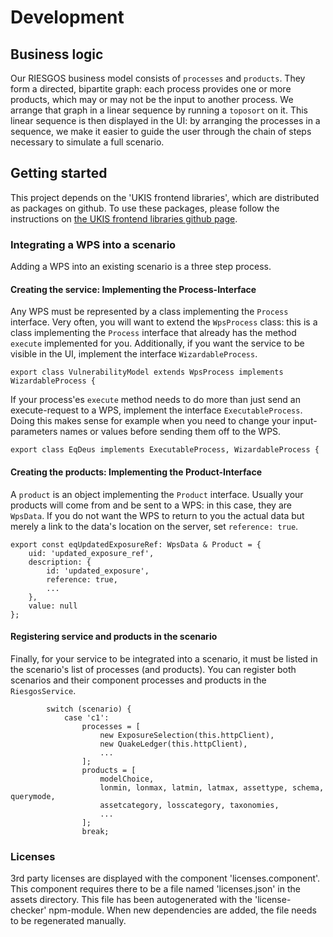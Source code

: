 # Development

## Business logic
Our RIESGOS business model consists of `processes` and `products`. They form a directed, bipartite graph: each process provides one or more products, which may or may not be the input to another process. We arrange that graph in a linear sequence by running a `toposort` on it. This linear sequence is then displayed in the UI: by arranging the processes in a sequence, we make it easier to guide the user through the chain of steps necessary to simulate a full scenario.


## Getting started
This project depends on the 'UKIS frontend libraries', which are distributed as packages on github. To use these packages, please follow the instructions on [the UKIS frontend libraries github page](https://github.com/dlr-eoc/ukis-frontend-libraries).


### Integrating a WPS into a scenario
Adding a WPS into an existing scenario is a three step process. 

#### Creating the service: Implementing the Process-Interface
Any WPS must be represented by a class implementing the `Process` interface. 
Very often, you will want to extend the `WpsProcess` class: this is a class implementing the `Process` interface that already has the method `execute` implemented for you. Additionally, if you want the service to be visible in the UI, implement the interface `WizardableProcess`.
```
export class VulnerabilityModel extends WpsProcess implements WizardableProcess {
```
If your process'es `execute` method needs to do more than just send an execute-request to a WPS, implement the interface `ExecutableProcess`. Doing this makes sense for example when you need to change your input-parameters names or values before sending them off to the WPS.
```
export class EqDeus implements ExecutableProcess, WizardableProcess {
```

#### Creating the products: Implementing the Product-Interface
A `product` is an object implementing the `Product` interface. Usually your products will come from and be sent to a WPS: in this case, they are `WpsData`.
If you do not want the WPS to return to you the actual data but merely a link to the data's location on the server, set `reference: true`.
```
export const eqUpdatedExposureRef: WpsData & Product = {
    uid: 'updated_exposure_ref',
    description: {
        id: 'updated_exposure',
        reference: true,
        ...
    },
    value: null
};
```

#### Registering service and products in the scenario
Finally, for your service to be integrated into a scenario, it must be listed in the scenario's list of processes (and products).
You can register both scenarios and their component processes and products in the `RiesgosService`.
```
        switch (scenario) {
            case 'c1':
                processes = [
                    new ExposureSelection(this.httpClient),
                    new QuakeLedger(this.httpClient),
                    ...
                ];
                products = [
                    modelChoice,
                    lonmin, lonmax, latmin, latmax, assettype, schema, querymode,
                    assetcategory, losscategory, taxonomies,
                    ...
                ];
                break;
```

### Licenses
3rd party licenses are displayed with the component 'licenses.component'. This component requires there to be a file named 'licenses.json' in the assets directory. 
This file has been autogenerated with the 'license-checker' npm-module. When new dependencies are added, the file needs to be regenerated manually.